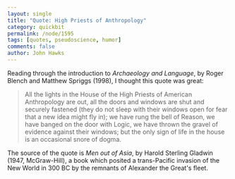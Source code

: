 ```yaml
---
layout: single 
title: "Quote: High Priests of Anthropology" 
category: quickbit
permalink: /node/1595
tags: [quotes, pseudoscience, humor] 
comments: false 
author: John Hawks 
---
```


Reading through the introduction to <i>Archaeology and Language</i>, by Roger Blench and Matthew Spriggs (1998), I thought this quote was great: 

<blockquote>All the lights in the House of the High Priests of American Anthropology are out, all the doors and windows are shut and securely fastened (they do not sleep with their windows open for fear that a new idea might fly in); we have rung the bell of Reason, we have banged on the door with Logic, we have thrown the gravel of evidence against their windows; but the only sign of life in the house is an occasional snore of dogma.</blockquote>

The source of the quote is <i>Men out of Asia</i>, by Harold Sterling Gladwin (1947, McGraw-Hill), a book which posited a trans-Pacific invasion of the New World in 300 BC by the remnants of Alexander the Great's fleet. 



